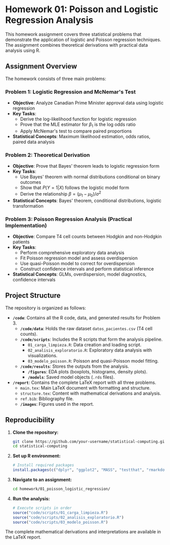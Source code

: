 # Homework 01: Poisson and Logistic Regression Analysis

This homework assignment covers three statistical problems that demonstrate the application of logistic and Poisson regression techniques. The assignment combines theoretical derivations with practical data analysis using R.

## Assignment Overview

The homework consists of three main problems:

### Problem 1: Logistic Regression and McNemar's Test
- **Objective**: Analyze Canadian Prime Minister approval data using logistic regression
- **Key Tasks**:
  - Derive the log-likelihood function for logistic regression
  - Prove that the MLE estimator for $\beta_1$ is the log odds ratio
  - Apply McNemar's test to compare paired proportions
- **Statistical Concepts**: Maximum likelihood estimation, odds ratios, paired data analysis

### Problem 2: Theoretical Derivation
- **Objective**: Prove that Bayes' theorem leads to logistic regression form
- **Key Tasks**:
  - Use Bayes' theorem with normal distributions conditional on binary outcomes
  - Show that $P(Y=1|X)$ follows the logistic model form
  - Derive the relationship $\beta = (\mu_1 - \mu_0)/\sigma^2$
- **Statistical Concepts**: Bayes' theorem, conditional distributions, logistic transformation

### Problem 3: Poisson Regression Analysis (Practical Implementation)
- **Objective**: Compare T4 cell counts between Hodgkin and non-Hodgkin patients
- **Key Tasks**:
  - Perform comprehensive exploratory data analysis
  - Fit Poisson regression model and assess overdispersion
  - Use quasi-Poisson model to correct for overdispersion
  - Construct confidence intervals and perform statistical inference
- **Statistical Concepts**: GLMs, overdispersion, model diagnostics, confidence intervals

## Project Structure

The repository is organized as follows:

- **`/code`**: Contains all the R code, data, and generated results for Problem 3.
  - **`/code/data`**: Holds the raw dataset `datos_pacientes.csv` (T4 cell counts).
  - **`/code/scripts`**: Includes the R scripts that form the analysis pipeline.
    - `01_carga_limpieza.R`: Data creation and loading script.
    - `02_analisis_exploratorio.R`: Exploratory data analysis with visualizations.
    - `03_modelo_poisson.R`: Poisson and quasi-Poisson model fitting.
  - **`/code/results`**: Stores the outputs from the analysis.
    - **`/figures`**: EDA plots (boxplots, histograms, density plots).
    - **`/models`**: Saved model objects (`.rds` files).
- **`/report`**: Contains the complete LaTeX report with all three problems.
  - `main.tex`: Main LaTeX document with formatting and structure.
  - `structure.tex`: Content with mathematical derivations and analysis.
  - `ref.bib`: Bibliography file.
  - **`/images`**: Figures used in the report.

## Reproducibility

1. **Clone the repository:**
   ```bash
   git clone https://github.com/your-username/statistical-computing.git
   cd statistical-computing
   ```

2. **Set up R environment:**
   ```r
   # Install required packages
   install.packages(c("dplyr", "ggplot2", "MASS", "testthat", "rmarkdown"))
   ```

3. **Navigate to an assignment:**
   ```bash
   cd homework/01_poisson_logistic_regression/
   ```

4. **Run the analysis:**
   ```r
   # Execute scripts in order
   source("code/scripts/01_carga_limpieza.R")
   source("code/scripts/02_analisis_exploratorio.R")
   source("code/scripts/03_modelo_poisson.R")
   ```

The complete mathematical derivations and interpretations are available in the LaTeX report.
